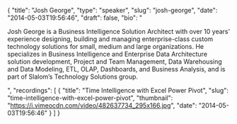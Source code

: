 {
  "title": "Josh George",
  "type": "speaker",
  "slug": "josh-george",
  "date": "2014-05-03T19:56:46",
  "draft": false,
  "bio": "<p>Josh George is a Business Intelligence Solution Architect with over 10 years’ experience designing, building and managing enterprise-class custom technology solutions for small, medium and large organizations. He specializes in Business Intelligence and Enterprise Data Architecture solution development, Project and Team Management, Data Warehousing and Data Modeling, ETL, OLAP, Dashboards, and Business Analysis, and is part of Slalom’s Technology Solutions group.</p>",
  "recordings": [
    {
      "title": "Time Intelligence with Excel Power Pivot",
      "slug": "time-intelligence-with-excel-power-pivot",
      "thumbnail": "https://i.vimeocdn.com/video/482637734_295x166.jpg",
      "date": "2014-05-03T19:56:46"
    }
  ]
}